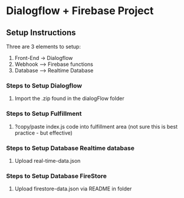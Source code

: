 # Dialogflow + Firebase Project

## Setup Instructions
Three are 3 elements to setup:
1. Front-End -> Dialogflow
2. Webhook --> Firebase functions
3. Database --> Realtime Database

### Steps to Setup Dialogflow
1. Import the .zip found in the dialogFlow folder

### Steps to Setup Fulfillment
1. ?copy/paste index.js code into fulfillment area
(not sure this is best practice - but effective)

### Steps to Setup Database Realtime database
1. Upload real-time-data.json

### Steps to Setup Database FireStore
1. Upload firestore-data.json via README in folder

